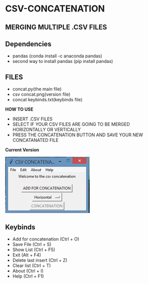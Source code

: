 # CSV-CONCATENATION
## MERGING MULTIPLE .CSV FILES

## Dependencies

 <ul>
  <li> pandas (conda install -c anaconda pandas) </li>
  <li> second way to install pandas (pip install pandas) </li>
</ul>

## FILES 

<ul>
 <li> concat.py(the main file) </li>
 <li> csv concat.png(version file) </li>
 <li> concat keybinds.txt(keybinds file) </li>
</ul>

**HOW TO USE**
<ul>
  <li> INSERT .CSV FILES </li>
  <li> SELECT IF YOUR CSV FILES ARE GOING TO BE MERGED HORIZONTALLY OR VERTICALLY </li>
  <li> PRESS THE CONCATENATION BUTTON AND SAVE YOUR NEW CONCATANATED FILE </li>
</ul>

**Current Version**

<p><img src ="csv concat.png" title = "Csv File Concatenation Version"/> </p>

## Keybinds

<ul>
 <li> Add for concatenation (Ctrl + O) </li>
 <li> Save File (Ctrl + S) </li>
 <li> Show List (Ctrl + F5) </li>
 <li> Exit (Alt + F4) </li>
 <li> Delete last insert (Ctrl + Z) </li>
 <li> Clear list (Ctrl + T) </li>
 <li> About (Ctrl + I) </li>
 <li> Help (Ctrl + F1) </li>
 </ul>
